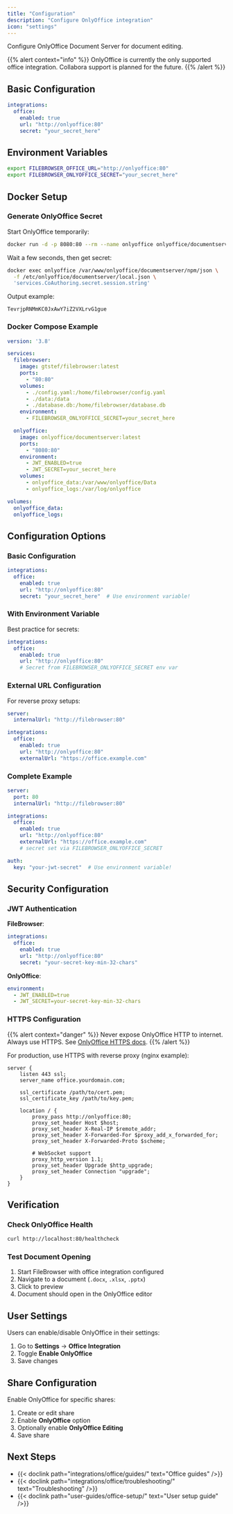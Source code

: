 ```yaml
---
title: "Configuration"
description: "Configure OnlyOffice integration"
icon: "settings"
---
```


Configure OnlyOffice Document Server for document editing.

{{% alert context="info" %}}
OnlyOffice is currently the only supported office integration. Collabora support is planned for the future.
{{% /alert %}}

## Basic Configuration

```yaml
integrations:
  office:
    enabled: true
    url: "http://onlyoffice:80"
    secret: "your_secret_here"
```

## Environment Variables

```bash
export FILEBROWSER_OFFICE_URL="http://onlyoffice:80"
export FILEBROWSER_ONLYOFFICE_SECRET="your_secret_here"
```

## Docker Setup

### Generate OnlyOffice Secret

Start OnlyOffice temporarily:

```bash
docker run -d -p 8080:80 --rm --name onlyoffice onlyoffice/documentserver
```

Wait a few seconds, then get secret:

```bash
docker exec onlyoffice /var/www/onlyoffice/documentserver/npm/json \
  -f /etc/onlyoffice/documentserver/local.json \
  'services.CoAuthoring.secret.session.string'
```

Output example:
```
TevrjpRNMmKC0JxAwY7iZ2VXLrvG1gue
```

### Docker Compose Example

```yaml
version: '3.8'

services:
  filebrowser:
    image: gtstef/filebrowser:latest
    ports:
      - "80:80"
    volumes:
      - ./config.yaml:/home/filebrowser/config.yaml
      - ./data:/data
      - ./database.db:/home/filebrowser/database.db
    environment:
      - FILEBROWSER_ONLYOFFICE_SECRET=your_secret_here

  onlyoffice:
    image: onlyoffice/documentserver:latest
    ports:
      - "8080:80"
    environment:
      - JWT_ENABLED=true
      - JWT_SECRET=your_secret_here
    volumes:
      - onlyoffice_data:/var/www/onlyoffice/Data
      - onlyoffice_logs:/var/log/onlyoffice

volumes:
  onlyoffice_data:
  onlyoffice_logs:
```

## Configuration Options

### Basic Configuration

```yaml
integrations:
  office:
    enabled: true
    url: "http://onlyoffice:80"
    secret: "your_secret_here"  # Use environment variable!
```

### With Environment Variable

Best practice for secrets:

```yaml
integrations:
  office:
    enabled: true
    url: "http://onlyoffice:80"
    # Secret from FILEBROWSER_ONLYOFFICE_SECRET env var
```

### External URL Configuration

For reverse proxy setups:

```yaml
server:
  internalUrl: "http://filebrowser:80"

integrations:
  office:
    enabled: true
    url: "http://onlyoffice:80"
    externalUrl: "https://office.example.com"
```

### Complete Example

```yaml
server:
  port: 80
  internalUrl: "http://filebrowser:80"

integrations:
  office:
    enabled: true
    url: "http://onlyoffice:80"
    externalUrl: "https://office.example.com"
    # secret set via FILEBROWSER_ONLYOFFICE_SECRET

auth:
  key: "your-jwt-secret"  # Use environment variable!
```

## Security Configuration

### JWT Authentication

**FileBrowser**:
```yaml
integrations:
  office:
    enabled: true
    url: "http://onlyoffice:80"
    secret: "your-secret-key-min-32-chars"
```

**OnlyOffice**:
```yaml
environment:
  - JWT_ENABLED=true
  - JWT_SECRET=your-secret-key-min-32-chars
```

### HTTPS Configuration

{{% alert context="danger" %}}
Never expose OnlyOffice HTTP to internet. Always use HTTPS. See [OnlyOffice HTTPS docs](https://helpcenter.onlyoffice.com/installation/groups-https-docker.aspx).
{{% /alert %}}

For production, use HTTPS with reverse proxy (nginx example):

```nginx
server {
    listen 443 ssl;
    server_name office.yourdomain.com;

    ssl_certificate /path/to/cert.pem;
    ssl_certificate_key /path/to/key.pem;

    location / {
        proxy_pass http://onlyoffice:80;
        proxy_set_header Host $host;
        proxy_set_header X-Real-IP $remote_addr;
        proxy_set_header X-Forwarded-For $proxy_add_x_forwarded_for;
        proxy_set_header X-Forwarded-Proto $scheme;
        
        # WebSocket support
        proxy_http_version 1.1;
        proxy_set_header Upgrade $http_upgrade;
        proxy_set_header Connection "upgrade";
    }
}
```

## Verification

### Check OnlyOffice Health

```bash
curl http://localhost:80/healthcheck
```

### Test Document Opening

1. Start FileBrowser with office integration configured
2. Navigate to a document (`.docx`, `.xlsx`, `.pptx`)
3. Click to preview
4. Document should open in the OnlyOffice editor

## User Settings

Users can enable/disable OnlyOffice in their settings:

1. Go to **Settings** → **Office Integration**
2. Toggle **Enable OnlyOffice**
3. Save changes

## Share Configuration

Enable OnlyOffice for specific shares:

1. Create or edit share
2. Enable **OnlyOffice** option
3. Optionally enable **OnlyOffice Editing**
4. Save share

## Next Steps

- {{< doclink path="integrations/office/guides/" text="Office guides" />}}
- {{< doclink path="integrations/office/troubleshooting/" text="Troubleshooting" />}}
- {{< doclink path="user-guides/office-setup/" text="User setup guide" />}}

